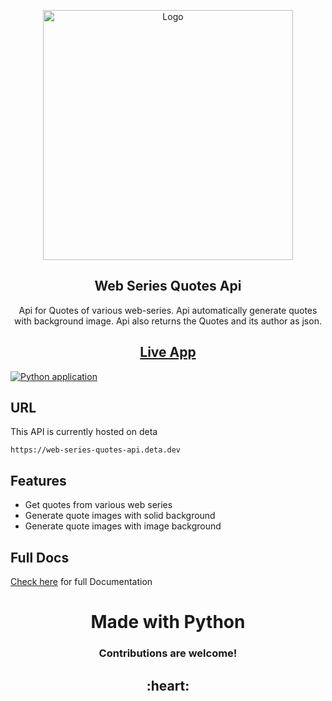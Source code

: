 <p align='center'>
    <img width="400px" src="https://raw.githubusercontent.com/yogeshwaran01/web-series-quotes/main/web-series-quotes-title.png" align="center" alt="Logo">
    <h2 align="center">Web Series Quotes Api</h2>
    <p align="center">Api for Quotes of various web-series. Api automatically generate quotes with background image. Api also returns the Quotes and its author as json.</p>
</p>

<h2 align='center'><a href='https://yogeshwaran01.github.io/web-series-quotes/'> Live App </a></h2>

[![Python application](https://github.com/yogeshwaran01/web-series-quotes/actions/workflows/python-app.yml/badge.svg)](https://github.com/yogeshwaran01/web-series-quotes/actions/workflows/python-app.yml)

## URL

This API is currently hosted on deta

```url
https://web-series-quotes-api.deta.dev
```

## Features

- Get quotes from various web series
- Generate quote images with solid background
- Generate quote images with image background


## Full Docs

[Check here](https://web-series-quotes-api.deta.dev/redoc) for full Documentation

<h1 align='center'>Made with Python</h2>
<h3 align='center'>
Contributions are welcome!</h3>
<h2 align='center'>:heart:</h2>
